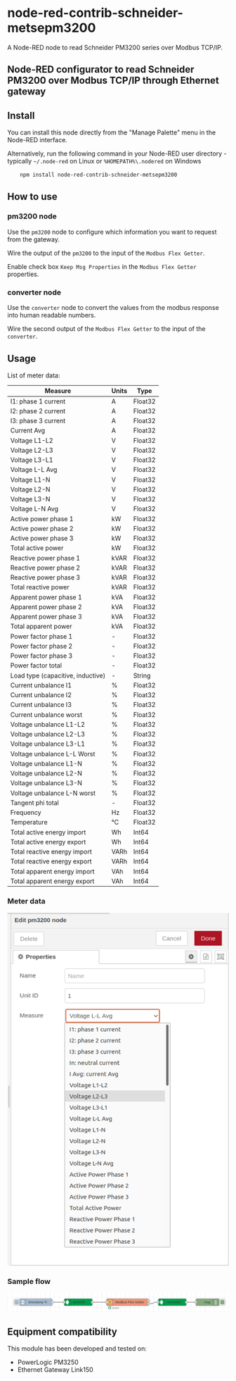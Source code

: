 # node-red-contrib-schneider-metsepm3200
A Node-RED node to read Schneider PM3200 series over Modbus TCP/IP.
## Node-RED configurator to read Schneider PM3200 over Modbus TCP/IP through Ethernet gateway

## Install
You can install this node directly from the "Manage Palette" menu in the Node-RED interface.

Alternatively, run the following command in your Node-RED user directory - typically `~/.node-red` on Linux or `%HOMEPATH%\.nodered` on Windows

        npm install node-red-contrib-schneider-metsepm3200 

## How to use

### pm3200 node
Use the `pm3200` node to configure which information you want to request from the gateway.

Wire the output of the `pm3200` to the input of the `Modbus Flex Getter`.

Enable check box `Keep Msg Properties` in the `Modbus Flex Getter` properties.

### converter node
Use the `converter` node to convert the values from the modbus response into human readable numbers.

Wire the second output of the `Modbus Flex Getter` to the input of the `converter`.

## Usage
List of meter data:

| Measure                            | Units                 | Type          | 
| ---------------------------------- | --------------------- | ------------- | 
|  I1: phase 1 current               | A                     | Float32       | 
|  I2: phase 2 current               | A                     | Float32       |
|  I3: phase 3 current               | A                     | Float32       |
|  Current Avg                       | A                     | Float32       |
|  Voltage L1-L2                     | V                     | Float32       |
|  Voltage L2-L3                     | V                     | Float32       |
|  Voltage L3-L1                     | V                     | Float32       |
|  Voltage L-L Avg                   | V                     | Float32       |
|  Voltage L1-N                      | V                     | Float32       |
|  Voltage L2-N                      | V                     | Float32       |
|  Voltage L3-N                      | V                     | Float32       |
|  Voltage L-N Avg                   | V                     | Float32       |
|  Active power phase 1              | kW                    | Float32       |
|  Active power phase 2              | kW                    | Float32       |
|  Active power phase 3              | kW                    | Float32       |
|  Total active power                | kW                    | Float32       |
|  Reactive power phase 1            | kVAR                  | Float32       |
|  Reactive power phase 2            | kVAR                  | Float32       |
|  Reactive power phase 3            | kVAR                  | Float32       |
|  Total reactive power              | kVAR                  | Float32       |
|  Apparent power phase 1            | kVA                   | Float32       |
|  Apparent power phase 2            | kVA                   | Float32       |
|  Apparent power phase 3            | kVA                   | Float32       |
|  Total apparent power              | kVA                   | Float32       |
|  Power factor phase 1              | -                     | Float32       |
|  Power factor phase 2              | -                     | Float32       |
|  Power factor phase 3              | -                     | Float32       |
|  Power factor total                | -                     | Float32       |
|  Load type (capacitive, inductive) | -                     | String        |
|  Current unbalance I1              | %                     | Float32       |
|  Current unbalance I2              | %                     | Float32       |
|  Current unbalance I3              | %                     | Float32       |
|  Current unbalance worst           | %                     | Float32       |
|  Voltage unbalance L1-L2           | %                     | Float32       |
|  Voltage unbalance L2-L3           | %                     | Float32       |
|  Voltage unbalance L3-L1           | %                     | Float32       |
|  Voltage unbalance L-L Worst       | %                     | Float32       |
|  Voltage unbalance L1-N            | %                     | Float32       |
|  Voltage unbalance L2-N            | %                     | Float32       |
|  Voltage unbalance L3-N            | %                     | Float32       |
|  Voltage unbalance L-N worst       | %                     | Float32       |
|  Tangent phi total                 | -                     | Float32       |
|  Frequency                         | Hz                    | Float32       |
|  Temperature                       | °C                    | Float32       |
|  Total active energy import        | Wh                    | Int64         |
|  Total active energy export        | Wh                    | Int64         |
|  Total reactive energy import      | VARh                  | Int64         |
|  Total reactive energy export      | VARh                  | Int64         |
|  Total apparent energy import      | VAh                   | Int64         |
|  Total apparent energy export      | VAh                   | Int64         |



### Meter data 
![data-config](docs/data-config.png)

### Sample flow
![sample-flow](docs/sample-flow.png)

## Equipment compatibility

This module has been developed and tested on:
+ PowerLogic PM3250
+ Ethernet Gateway Link150

